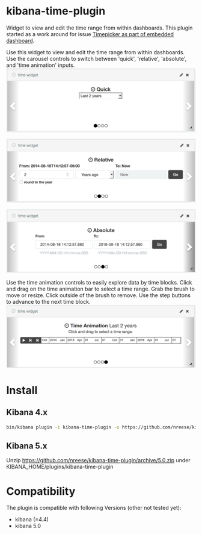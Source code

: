 # kibana-time-plugin
Widget to view and edit the time range from within dashboards. This plugin started as a work around for issue [Timepicker as part of embedded dashboard](https://github.com/elastic/kibana/issues/2739).

Use this widget to view and edit the time range from within dashboards. Use the carousel controls to switch between 'quick', 'relative', 'absolute', and 'time animation' inputs.
![preview-create](/resources/quick.png)

![preview-edit](/resources/relative.png)

![preview-edit](/resources/absolute.png)

Use the time animation controls to easily explore data by time blocks. Click and drag on the time animation bar to select a time range. Grab the brush to move or resize. Click outside of the brush to remove. Use the step buttons to advance to the next time block.
![preview-edit](/resources/time_animation.png)



# Install
## Kibana 4.x
```bash
bin/kibana plugin -i kibana-time-plugin -u https://github.com/nreese/kibana-time-plugin/archive/master.zip
```
## Kibana 5.x
Unzip https://github.com/nreese/kibana-time-plugin/archive/5.0.zip under KIBANA_HOME/plugins/kibana-time-plugin

# Compatibility
The plugin is compatible with following Versions (other not tested yet):
* kibana (=4.4)
* kibana 5.0
